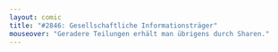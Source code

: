```yaml
---
layout: comic
title: "#2846: Gesellschaftliche Informationsträger"
mouseover: "Geradere Teilungen erhält man übrigens durch Sharen."
---
```

